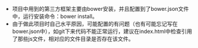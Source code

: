 - 项目中用到的第三方框架主要由bower安装，并且配置到了bower.json文件中，运行安装命令：bower install。
- 由于做此项目时自己水平原因，可能配置的有问题（也有可能忘记写在bower.json中），如git下来代码不能正常运行，建议在index.html中检查引用了那些js文件，相对应的文件目录是否存在该文件。